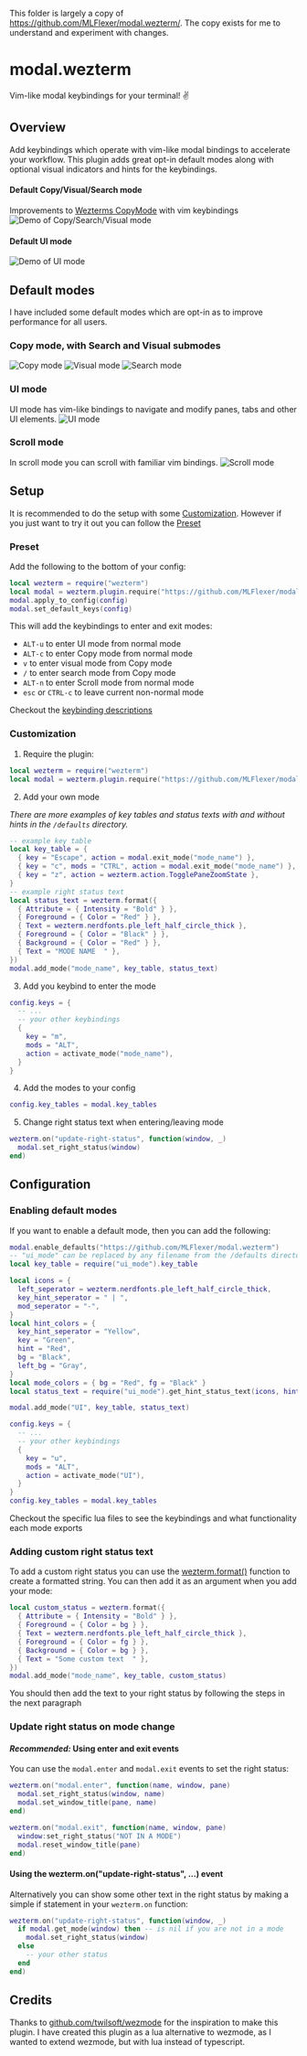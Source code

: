 This folder is largely a copy of https://github.com/MLFlexer/modal.wezterm/. The copy exists for me to understand and experiment with changes.



# modal.wezterm
Vim-like modal keybindings for your terminal! ✌️

## Overview
Add keybindings which operate with vim-like modal bindings to accelerate your workflow.
This plugin adds great opt-in default modes along with optional visual indicators and hints for the keybindings.

#### Default Copy/Visual/Search mode
Improvements to [Wezterms CopyMode](https://wezfurlong.org/wezterm/copymode.html) with vim keybindings
![Demo of Copy/Search/Visual mode](https://github.com/MLFlexer/modal.wezterm/assets/75012728/08c2af5c-c75a-4764-bd63-729a91080f79)



#### Default UI mode

![Demo of UI mode](https://github.com/MLFlexer/modal.wezterm/assets/75012728/84e5860a-5659-43d9-af51-bb2942b005a6)

## Default modes
I have included some default modes which are opt-in as to improve performance for all users.

### Copy mode, with Search and Visual submodes
![Copy mode](https://github.com/MLFlexer/modal.wezterm/assets/75012728/d11d088c-f99a-464f-8de6-2a447da1e57a)
![Visual mode](https://github.com/MLFlexer/modal.wezterm/assets/75012728/b8c63098-f8e3-481e-8881-b617d6b87a80)
![Search mode](https://github.com/MLFlexer/modal.wezterm/assets/75012728/ee8a9881-2c7f-499f-ba66-f55f81360869)

### UI mode
UI mode has vim-like bindings to navigate and modify panes, tabs and other UI elements.
![UI mode](https://github.com/MLFlexer/modal.wezterm/assets/75012728/07545d3d-2f94-44df-8f02-cb9ff0ee6d0a)

### Scroll mode
In scroll mode you can scroll with familiar vim bindings.
![Scroll mode](https://github.com/MLFlexer/modal.wezterm/assets/75012728/52e792dd-580d-4bea-a31f-e5f589212217)

## Setup
It is recommended to do the setup with some [Customization](#Customization). However if you just want to try it out you can follow the [Preset](#Preset)
### Preset
Add the following to the bottom of your config:
```lua
local wezterm = require("wezterm")
local modal = wezterm.plugin.require("https://github.com/MLFlexer/modal.wezterm")
modal.apply_to_config(config)
modal.set_default_keys(config)
```
This will add the keybindings to enter and exit modes:
* `ALT-u` to enter UI mode from normal mode
* `ALT-c` to enter Copy mode from normal mode
* `v` to enter visual mode from Copy mode
* `/` to enter search mode from Copy mode
* `ALT-n` to enter Scroll mode from normal mode
* `esc` or `CTRL-c` to leave current non-normal mode

Checkout the [keybinding descriptions](/defaults/keybinds.md)

### Customization
1. Require the plugin:
```lua
local wezterm = require("wezterm")
local modal = wezterm.plugin.require("https://github.com/MLFlexer/modal.wezterm")
```
2. Add your own mode

*There are more examples of key tables and status texts with and without hints in the `/defaults` directory.*
```lua
-- example key table
local key_table = {
  { key = "Escape", action = modal.exit_mode("mode_name") },
  { key = "c", mods = "CTRL", action = modal.exit_mode("mode_name") },
  { key = "z", action = wezterm.action.TogglePaneZoomState },
}
-- example right status text
local status_text = wezterm.format({
  { Attribute = { Intensity = "Bold" } },
  { Foreground = { Color = "Red" } },
  { Text = wezterm.nerdfonts.ple_left_half_circle_thick },
  { Foreground = { Color = "Black" } },
  { Background = { Color = "Red" } },
  { Text = "MODE NAME  " },
})
modal.add_mode("mode_name", key_table, status_text)
```
3. Add you keybind to enter the mode
```lua
config.keys = {
  -- ...
  -- your other keybindings
  {
    key = "m",
    mods = "ALT",
    action = activate_mode("mode_name"),
  }
}
```
4. Add the modes to your config
```lua
config.key_tables = modal.key_tables
```
5. Change right status text when entering/leaving mode
```lua
wezterm.on("update-right-status", function(window, _)
  modal.set_right_status(window)
end)
```

## Configuration
### Enabling default modes
If you want to enable a default mode, then you can add the following:
```lua
modal.enable_defaults("https://github.com/MLFlexer/modal.wezterm")
-- "ui_mode" can be replaced by any filename from the /defaults directory
local key_table = require("ui_mode").key_table

local icons = {
  left_seperator = wezterm.nerdfonts.ple_left_half_circle_thick,
  key_hint_seperator = " | ",
  mod_seperator = "-",
}
local hint_colors = {
  key_hint_seperator = "Yellow",
  key = "Green",
  hint = "Red",
  bg = "Black",
  left_bg = "Gray",
}
local mode_colors = { bg = "Red", fg = "Black" }
local status_text = require("ui_mode").get_hint_status_text(icons, hint_colors, mode_colors)

modal.add_mode("UI", key_table, status_text)

config.keys = {
  -- ...
  -- your other keybindings
  {
    key = "u",
    mods = "ALT",
    action = activate_mode("UI"),
  }
}
config.key_tables = modal.key_tables
```
Checkout the specific lua files to see the keybindings and what functionality each mode exports

### Adding custom right status text
To add a custom right status you can use the [wezterm.format()](https://wezfurlong.org/wezterm/config/lua/wezterm/format.html) function to create a formatted string. You can then add it as an argument when you add your mode:
```lua
local custom_status = wezterm.format({
  { Attribute = { Intensity = "Bold" } },
  { Foreground = { Color = bg } },
  { Text = wezterm.nerdfonts.ple_left_half_circle_thick },
  { Foreground = { Color = fg } },
  { Background = { Color = bg } },
  { Text = "Some custom text  " },
})
modal.add_mode("mode_name", key_table, custom_status)
```
You should then add the text to your right status by following the steps in the next paragraph
### Update right status on mode change
#### *Recommended:* Using enter and exit events
You can use the `modal.enter` and `modal.exit` events to set the right status:
```lua
wezterm.on("modal.enter", function(name, window, pane)
  modal.set_right_status(window, name)
  modal.set_window_title(pane, name)
end)

wezterm.on("modal.exit", function(name, window, pane)
  window:set_right_status("NOT IN A MODE")
  modal.reset_window_title(pane)
end)
```
#### Using the wezterm.on("update-right-status", ...) event
Alternatively you can show some other text in the right status by making a simple if statement in your `wezterm.on` function:
```lua
wezterm.on("update-right-status", function(window, _)
  if modal.get_mode(window) then -- is nil if you are not in a mode
    modal.set_right_status(window)
  else
    -- your other status
  end
end)
```

## Credits
Thanks to [github.com/twilsoft/wezmode](https://github.com/twilsoft/wezmode) for the inspiration to make this plugin. I have created this plugin as a lua alternative to wezmode, as I wanted to extend wezmode, but with lua instead of typescript.
